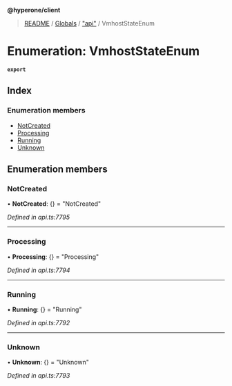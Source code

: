 **@hyperone/client**

> [README](../README.md) / [Globals](../globals.md) / ["api"](../modules/_api_.md) / VmhostStateEnum

# Enumeration: VmhostStateEnum

**`export`** 

## Index

### Enumeration members

* [NotCreated](_api_.vmhoststateenum.md#notcreated)
* [Processing](_api_.vmhoststateenum.md#processing)
* [Running](_api_.vmhoststateenum.md#running)
* [Unknown](_api_.vmhoststateenum.md#unknown)

## Enumeration members

### NotCreated

•  **NotCreated**: {} = "NotCreated"

*Defined in api.ts:7795*

___

### Processing

•  **Processing**: {} = "Processing"

*Defined in api.ts:7794*

___

### Running

•  **Running**: {} = "Running"

*Defined in api.ts:7792*

___

### Unknown

•  **Unknown**: {} = "Unknown"

*Defined in api.ts:7793*
